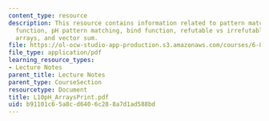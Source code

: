 ```yaml
---
content_type: resource
description: This resource contains information related to pattern matching, the match
  function, pH pattern matching, bind function, refutable vs irrefutable patterns,
  arrays, and vector sum.
file: https://ol-ocw-studio-app-production.s3.amazonaws.com/courses/6-827-multithreaded-parallelism-languages-and-compilers-fall-2002/b91101c65a8cd6406c288a7d1ad588bd_L10pH_ArraysPrint.pdf
file_type: application/pdf
learning_resource_types:
- Lecture Notes
parent_title: Lecture Notes
parent_type: CourseSection
resourcetype: Document
title: L10pH_ArraysPrint.pdf
uid: b91101c6-5a8c-d640-6c28-8a7d1ad588bd
---
```

